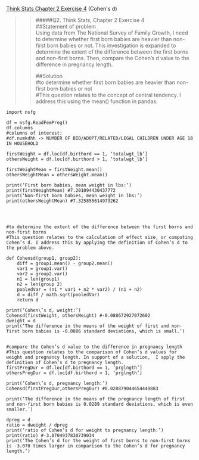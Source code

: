 [Think Stats Chapter 2 Exercise 4](http://greenteapress.com/thinkstats2/html/thinkstats2003.html#toc24) (Cohen's d)

>> #####Q2. Think Stats, Chapter 2 Exercise 4  
>>##Statement of problem  
>>Using data from The National Survey of Family Growth, I need to determine whether first born babies are heavier than non-first born babies or not. This investigation is expanded to determine the extent of the difference between the first borns and non-first borns. Then, compare the Cohen’s d value to the difference in pregnancy length.
>>
>>##Solution  
>>#to determine whether first born babies are heavier than non-first born babies or not  
>>#This question relates to the concept of central tendency. I address this using the mean() function in pandas.

```
import nsfg

df = nsfg.ReadFemPreg()
df.columns
#columns of interest: 
#df.numkdhh -> NUMBER OF BIO/ADOPT/RELATED/LEGAL CHILDREN UNDER AGE 18 IN HOUSEHOLD

firstWeight = df.loc[df.birthord == 1, ‘totalwgt_lb’]
othersWeight = df.loc[df.birthord > 1, ‘totalwgt_lb’]

firstWeightMean = firstWeight.mean() 
othersWeightMean = othersWeight.mean() 

print(‘First born babies, mean weight in lbs:’)
print(firstWeightMean) #7.201094430437772
print(‘Non-first born babies, mean weight in lbs:’)
print(othersWeightMean) #7.325855614973262




#to determine the extent of the difference between the first borns and non-first borns
#This question relates to the calculation of effect size, or computing Cohen’s d. I address this by applying the definition of Cohen’s d to the problem above.

def Cohensd(group1, group2):
    diff = group1.mean() - group2.mean()
    var1 = group1.var()
    var2 = group2.var()
    n1 = len(group1)
    n2 = len(group 2)
    pooledVar = (n1 * var1 + n2 * var2) / (n1 + n2)
    d = diff / math.sqrt(pooledVar)
    return d

print(‘Cohen\’s d, weight:’)
Cohensd(firstWeight, othersWeight) #-0.088672927072602
dweight = d
print(‘The difference in the means of the weight of first and non-first born babies is -0.0886 standard deviations, which is small.’)


#compare the Cohen’s d value to the difference in pregnancy length
#This question relates to the comparison of Cohen’s d values for weight and pregnancy length. In support of a solution,  I apply the definition of Cohen’s d to pregnancy length.
firstPregDur = df.loc[df.birthord == 1, ‘prglngth’]
othersPregDur = df.loc[df.birthord > 1, ‘prglngth’]

print(‘Cohen\’s d, pregnancy length:’)
Cohensd(firstPregDur,othersPregDur) #0.028879044654449883

print(‘The difference in the means of the pregnancy length of first and non-first born babies is 0.0289 standard deviations, which is even smaller.’)

dpreg = d
ratio = dweight / dpreg
print(‘ratio of Cohen’s d for weight to pregnancy length:’)
print(ratio) #-3.0704937830739034
print(‘The Cohen’s d for the weight of first borns to non-first borns is -3.070 times larger in comparison to the Cohen’s d for pregnancy length.’)
```


